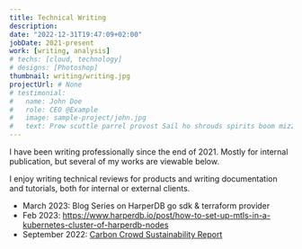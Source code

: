 ```yaml
---
title: Technical Writing
description:
date: "2022-12-31T19:47:09+02:00"
jobDate: 2021-present
work: [writing, analysis]
# techs: [cloud, technology]
# designs: [Photoshop]
thumbnail: writing/writing.jpg
projectUrl: # None
# testimonial:
#   name: John Doe
#   role: CEO @Example
#   image: sample-project/john.jpg
#   text: Prow scuttle parrel provost Sail ho shrouds spirits boom mizzenmast yardarm. Pinnace holystone mizzenmast quarter crow's nest nipperkin
---
```


I have been writing professionally since the end of 2021. Mostly for internal publication, but several of my works are viewable below.

I enjoy writing technical reviews for products and writing documentation and tutorials, both for internal or external clients.


- March 2023: Blog Series on HarperDB go sdk & terraform provider
- Feb 2023: https://www.harperdb.io/post/how-to-set-up-mtls-in-a-kubernetes-cluster-of-harperdb-nodes
- September 2022: [Carbon Crowd Sustainability Report](https://assets.carboncrowd.io/reports/ICF.pdf)